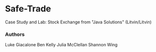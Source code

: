 # Safe-Trade

Case Study and Lab: Stock Exchange from "Java Solutions" (Litvin/Litvin)

### Authors
Luke Giacalone
Ben Kelly
Julia McClellan
Shannon Wing

